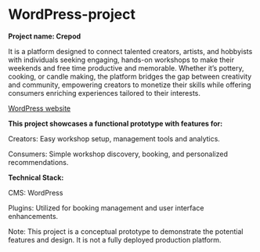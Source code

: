 # WordPress-project

**Project name: Crepod**

It is a platform designed to connect talented creators, artists, and hobbyists with individuals seeking engaging, hands-on workshops to make their weekends and free time productive and memorable. Whether it’s pottery, cooking, or candle making, the platform bridges the gap between creativity and community, empowering creators to monetize their skills while offering consumers enriching experiences tailored to their interests.

[WordPress website](https://divi.sahajananddigital.in/crepod/)

**This project showcases a functional prototype with features for:**

Creators: Easy workshop setup, management tools and analytics.

Consumers: Simple workshop discovery, booking, and personalized recommendations.

**Technical Stack:**

CMS: WordPress

Plugins: Utilized for booking management and user interface enhancements.

Note: This project is a conceptual prototype to demonstrate the potential features and design. It is not a fully deployed production platform.

